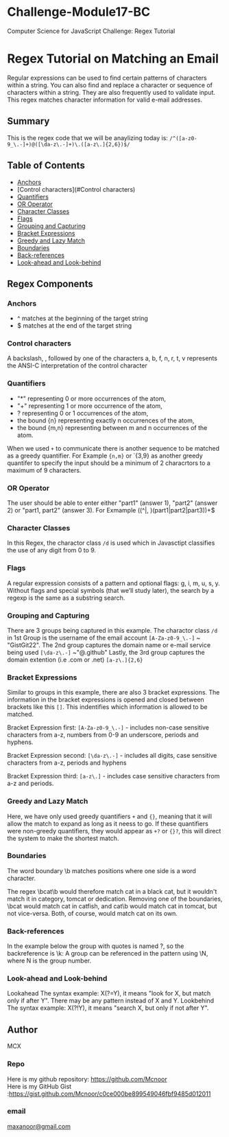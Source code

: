 # Challenge-Module17-BC
Computer Science for JavaScript Challenge: Regex Tutorial


# Regex Tutorial on Matching an Email

Regular expressions can be used to find certain patterns of characters within a string. You can also find and replace a character or sequence of characters within a string. They are also frequently used to validate input. This regex matches character information for valid e-mail addresses.

## Summary

This is the regex code that we will be anaylizing today is: `/^([a-z0-9_\.-]+)@([\da-z\.-]+)\.([a-z\.]{2,6})$/`

## Table of Contents

- [Anchors](#anchors)
- [Control characters](#Control characters)
- [Quantifiers](#quantifiers)
- [OR Operator](#or-operator)
- [Character Classes](#character-classes)
- [Flags](#flags)
- [Grouping and Capturing](#grouping-and-capturing)
- [Bracket Expressions](#bracket-expressions)
- [Greedy and Lazy Match](#greedy-and-lazy-match)
- [Boundaries](#boundaries)
- [Back-references](#back-references)
- [Look-ahead and Look-behind](#look-ahead-and-look-behind)

## Regex Components

### Anchors
- ^ matches at the beginning of the target string
- $ matches at the end of the target string

### Control characters

A backslash, \, followed by one of the characters a, b, f, n, r, t, v represents the ANSI-C interpretation of the control character

### Quantifiers
 - "*"   representing 0 or more occurrences of the atom,
 - "+"   representing 1 or more occurrence of the atom,
 - ?   representing 0 or 1 occurrences of the atom,
 - the bound {n}   representing exactly n occurrences of the atom,
 - the bound {m,n}   representing between m and n occurrences of the atom.

When we used `+` to communicate there is another sequence to be matched as a greedy quantifier. For Example `{n,m}` or `{3,9} as another greedy quantifer to specify the input should be a minimum of 2 characrtors to a maximum of 9 characters.

### OR Operator
The user should be able to enter either "part1" (answer 1), "part2" (answer 2) or "part1, part2" (answer 3). For Exmample ((^|, )(part1|part2|part3))+$

### Character Classes
In this Regex, the charactor class `/d` is used which in Javasctipt classifies the use of any digit from 0 to 9.

### Flags
A regular expression consists of a pattern and optional flags: g, i, m, u, s, y.
Without flags and special symbols (that we’ll study later), the search by a regexp is the same as a substring search.

### Grouping and Capturing
There are 3 groups being captured in this example. The charactor class `/d` in 1st Group is the username of the email account `[A-Za-z0-9_\.-]` ~ "GistGit22". The 2nd group captures the domain name or e-mail service being used `[\da-z\.-]` ~"@.github" Lastly, the 3rd group captures the domain extention (i.e .com or .net) `[a-z\.]{2,6}`

### Bracket Expressions
Similar to groups in this example, there are also 3 bracket expressions. The information in the bracket expressions is opened and closed between brackets like this `[]`. This indentifies which information is allowed to be matched.

Bracket Expression first: `[A-Za-z0-9_\.-]` - includes non-case sensitive characters from a-z, numbers from 0-9 an underscore, periods and hyphens.

Bracket Expression second: `[\da-z\.-]`   - includes all digits, case sensitive characters from a-z, periods and hyphens

Bracket Expression third: `[a-z\.]`      - includes case sensitive characters from a-z and periods.

### Greedy and Lazy Match
Here, we have only used greedy quantifiers `+` and `{}`, meaning that it will allow the match to expand as long as it neess to go. If these quantifiers were non-greedy quantifiers, they would appear as `+?` or `{}?`, this will direct the system to make the shortest match.

### Boundaries
The word boundary \b matches positions where one side is a word character. 

The regex \bcat\b would therefore match cat in a black cat, but it wouldn't match it in category, tomcat or dedication. Removing one of the boundaries, \bcat would match cat in catfish, and cat\b would match cat in tomcat, but not vice-versa. Both, of course, would match cat on its own.

### Back-references
In the example below the group with quotes is named ?<quote>, so the backreference is \k<quote>:
A group can be referenced in the pattern using \N, where N is the group number.

### Look-ahead and Look-behind
Lookahead The syntax example: X(?=Y), it means "look for X, but match only if after Y". There may be any pattern instead of X and Y.
Lookbehind The syntax example: X(?!Y), it means "search X, but only if not after Y".

## Author

MCX

### Repo

Here is my github repository: https://github.com/Mcnoor <br>
Here is my GitHub Gist :https://gist.github.com/Mcnoor/c0ce000be899549046fbf9485d012011

### email

maxanoor@gmail.com
